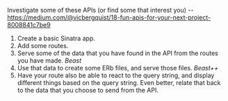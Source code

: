 Investigate some of these APIs (or find some that interest you) --
https://medium.com/@vicbergquist/18-fun-apis-for-your-next-project-8008841c7be9

1. Create a basic Sinatra app.
2. Add some routes.
3. Serve some of the data that you have found in the API from the routes you have made.
*Beast*
4. Use that data to create some ERb files, and serve those files.
*Beast++*
5. Have your route also be able to react to the query string, and display different things based on the query string. Even better, relate that back to the data that you choose to send from the API.